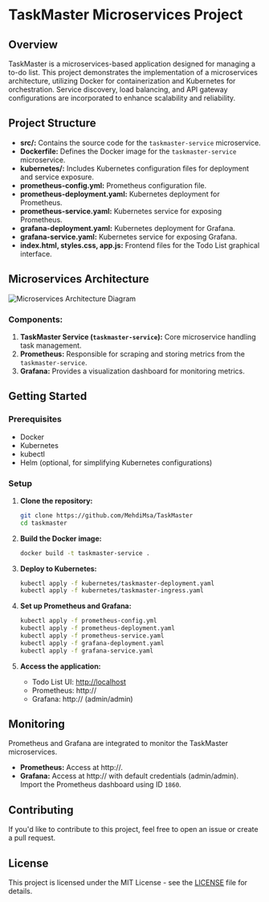 # TaskMaster Microservices Project

## Overview

TaskMaster is a microservices-based application designed for managing a to-do list. This project demonstrates the implementation of a microservices architecture, utilizing Docker for containerization and Kubernetes for orchestration. Service discovery, load balancing, and API gateway configurations are incorporated to enhance scalability and reliability.

## Project Structure

- **src/:** Contains the source code for the `taskmaster-service` microservice.
- **Dockerfile:** Defines the Docker image for the `taskmaster-service` microservice.
- **kubernetes/:** Includes Kubernetes configuration files for deployment and service exposure.
- **prometheus-config.yml:** Prometheus configuration file.
- **prometheus-deployment.yaml:** Kubernetes deployment for Prometheus.
- **prometheus-service.yaml:** Kubernetes service for exposing Prometheus.
- **grafana-deployment.yaml:** Kubernetes deployment for Grafana.
- **grafana-service.yaml:** Kubernetes service for exposing Grafana.
- **index.html, styles.css, app.js:** Frontend files for the Todo List graphical interface.

## Microservices Architecture

![Microservices Architecture Diagram](./microservices_architecture_diagram.png)

### Components:

1. **TaskMaster Service (`taskmaster-service`):** Core microservice handling task management.
2. **Prometheus:** Responsible for scraping and storing metrics from the `taskmaster-service`.
3. **Grafana:** Provides a visualization dashboard for monitoring metrics.

## Getting Started

### Prerequisites

- Docker
- Kubernetes
- kubectl
- Helm (optional, for simplifying Kubernetes configurations)

### Setup

1. **Clone the repository:**

    ```bash
    git clone https://github.com/MehdiMsa/TaskMaster
    cd taskmaster
    ```

2. **Build the Docker image:**

    ```bash
    docker build -t taskmaster-service .
    ```

3. **Deploy to Kubernetes:**

    ```bash
    kubectl apply -f kubernetes/taskmaster-deployment.yaml
    kubectl apply -f kubernetes/taskmaster-ingress.yaml
    ```

4. **Set up Prometheus and Grafana:**

    ```bash
    kubectl apply -f prometheus-config.yml
    kubectl apply -f prometheus-deployment.yaml
    kubectl apply -f prometheus-service.yaml
    kubectl apply -f grafana-deployment.yaml
    kubectl apply -f grafana-service.yaml
    ```

5. **Access the application:**

    - Todo List UI: [http://localhost](http://localhost)
    - Prometheus: http://<prometheus-external-ip>
    - Grafana: http://<grafana-external-ip> (admin/admin)

## Monitoring

Prometheus and Grafana are integrated to monitor the TaskMaster microservices.

- **Prometheus:** Access at http://<prometheus-external-ip>.
- **Grafana:** Access at http://<grafana-external-ip> with default credentials (admin/admin). Import the Prometheus dashboard using ID `1860`.

## Contributing

If you'd like to contribute to this project, feel free to open an issue or create a pull request.

## License

This project is licensed under the MIT License - see the [LICENSE](./LICENSE) file for details.

